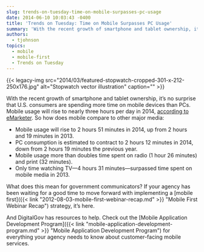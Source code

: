```yaml
---
slug: trends-on-tuesday-time-on-mobile-surpasses-pc-usage
date: 2014-06-10 10:03:43 -0400
title: 'Trends on Tuesday: Time on Mobile Surpasses PC Usage'
summary: 'With the recent growth of smartphone and tablet ownership, it’s no surprise that U.S. consumers are spending more time on mobile devices than PCs. Mobile usage will rise to nearly three hours per day in 2014, according to eMarketer. So how does mobile compare to other major media: Mobile usage will rise to 2 hours 51'
authors:
  - tjohnson
topics:
  - mobile
  - mobile-first
  - Trends on Tuesday
---
```


{{< legacy-img src="2014/03/featured-stopwatch-cropped-301-x-212-250x176.jpg" alt="Stopwatch vector illustration" caption="" >}} 

With the recent growth of smartphone and tablet ownership, it’s no surprise that U.S. consumers are spending more time on mobile devices than PCs. Mobile usage will rise to nearly three hours per day in 2014, <a title="eMarketer" href="http://mobithinking.com/blog/mobile-overtakes-pc-usa" target="_blank">according to eMarketer</a>. So how does mobile compare to other major media:

  * Mobile usage will rise to 2 hours 51 minutes in 2014, up from 2 hours and 19 minutes in 2013.
  * PC consumption is estimated to contract to 2 hours 12 minutes in 2014, down from 2 hours 19 minutes the previous year.
  * Mobile usage more than doubles time spent on radio (1 hour 26 minutes) and print (32 minutes).
  * Only time watching TV—4 hours 31 minutes—surpassed time spent on mobile media in 2013.

What does this mean for government communicators? If your agency has been waiting for a good time to move forward with implementing a [mobile first]({{< link "2012-08-03-mobile-first-webinar-recap.md" >}} "Mobile First Webinar Recap") strategy, it’s here.

And DigitalGov has resources to help. Check out the [Mobile Application Development Program]({{< link "mobile-application-development-program.md" >}} "Mobile Application Development Program") for everything your agency needs to know about customer-facing mobile services.